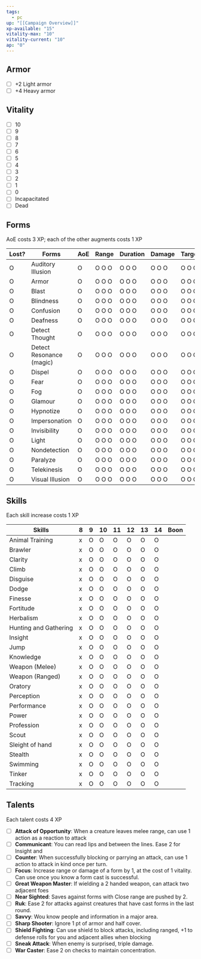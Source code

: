 ```yaml
---
tags:
  - pc
up: "[[Campaign Overview]]"
xp-available: "15"
vitality-max: "10"
vitality-current: "10"
ap: "0"
---
```

## Armor

- [ ] +2 Light armor
- [ ] +4 Heavy armor

## Vitality

- [ ] 10
- [ ] 9
- [ ] 8
- [ ] 7
- [ ] 6
- [ ] 5
- [ ] 4
- [ ] 3
- [ ] 2
- [ ] 1
- [ ] 0
- [ ] Incapacitated
- [ ] Dead

## Forms

AoE costs 3 XP; each of the other augments costs 1 XP

| Lost? | Forms                    | AoE | Range | Duration | Damage | Targets |
| ----- | ------------------------ | --- | ----- | -------- | ------ | ------- |
| O     | Auditory Illusion        | O   | O O O | O O O    | O O O  | O O O   |
| O     | Armor                    | O   | O O O | O O O    | O O O  | O O O   |
| O     | Blast                    | O   | O O O | O O O    | O O O  | O O O   |
| O     | Blindness                | O   | O O O | O O O    | O O O  | O O O   |
| O     | Confusion                | O   | O O O | O O O    | O O O  | O O O   |
| O     | Deafness                 | O   | O O O | O O O    | O O O  | O O O   |
| O     | Detect Thought           | O   | O O O | O O O    | O O O  | O O O   |
| O     | Detect Resonance (magic) | O   | O O O | O O O    | O O O  | O O O   |
| O     | Dispel                   | O   | O O O | O O O    | O O O  | O O O   |
| O     | Fear                     | O   | O O O | O O O    | O O O  | O O O   |
| O     | Fog                      | O   | O O O | O O O    | O O O  | O O O   |
| O     | Glamour                  | O   | O O O | O O O    | O O O  | O O O   |
| O     | Hypnotize                | O   | O O O | O O O    | O O O  | O O O   |
| O     | Impersonation            | O   | O O O | O O O    | O O O  | O O O   |
| O     | Invisibility             | O   | O O O | O O O    | O O O  | O O O   |
| O     | Light                    | O   | O O O | O O O    | O O O  | O O O   |
| O     | Nondetection             | O   | O O O | O O O    | O O O  | O O O   |
| O     | Paralyze                 | O   | O O O | O O O    | O O O  | O O O   |
| O     | Telekinesis              | O   | O O O | O O O    | O O O  | O O O   |
| O     | Visual Illusion          | O   | O O O | O O O    | O O O  | O O O   |

## Skills

Each skill increase costs 1 XP

| Skills                | 8   | 9   | 10  | 11  | 12  | 13  | 14  | Boon |
| --------------------- | --- | --- | --- | --- | --- | --- | --- | ---- |
| Animal Training       | x   | O   | O   | O   | O   | O   | O   |      |
| Brawler               | x   | O   | O   | O   | O   | O   | O   |      |
| Clarity               | x   | O   | O   | O   | O   | O   | O   |      |
| Climb                 | x   | O   | O   | O   | O   | O   | O   |      |
| Disguise              | x   | O   | O   | O   | O   | O   | O   |      |
| Dodge                 | x   | O   | O   | O   | O   | O   | O   |      |
| Finesse               | x   | O   | O   | O   | O   | O   | O   |      |
| Fortitude             | x   | O   | O   | O   | O   | O   | O   |      |
| Herbalism             | x   | O   | O   | O   | O   | O   | O   |      |
| Hunting and Gathering | x   | O   | O   | O   | O   | O   | O   |      |
| Insight               | x   | O   | O   | O   | O   | O   | O   |      |
| Jump                  | x   | O   | O   | O   | O   | O   | O   |      |
| Knowledge             | x   | O   | O   | O   | O   | O   | O   |      |
| Weapon (Melee)        | x   | O   | O   | O   | O   | O   | O   |      |
| Weapon (Ranged)       | x   | O   | O   | O   | O   | O   | O   |      |
| Oratory               | x   | O   | O   | O   | O   | O   | O   |      |
| Perception            | x   | O   | O   | O   | O   | O   | O   |      |
| Performance           | x   | O   | O   | O   | O   | O   | O   |      |
| Power                 | x   | O   | O   | O   | O   | O   | O   |      |
| Profession            | x   | O   | O   | O   | O   | O   | O   |      |
| Scout                 | x   | O   | O   | O   | O   | O   | O   |      |
| Sleight of hand       | x   | O   | O   | O   | O   | O   | O   |      |
| Stealth               | x   | O   | O   | O   | O   | O   | O   |      |
| Swimming              | x   | O   | O   | O   | O   | O   | O   |      |
| Tinker                | x   | O   | O   | O   | O   | O   | O   |      |
| Tracking              | x   | O   | O   | O   | O   | O   | O   |      |

## Talents

Each talent costs 4 XP

- [ ] **Attack of Opportunity**: When a creature leaves melee range, can use 1 action as a reaction to attack
- [ ] **Communicant**: You can read lips and between the lines. Ease 2 for Insight and 
- [ ] **Counter**: When successfully blocking or parrying an attack, can use 1 action to attack in kind once per turn.
- [ ] **Focus**: Increase range or damage of a form by 1, at the cost of 1 vitality. Can use once you know a form cast is successful.
- [ ] **Great Weapon Master**: If wielding a 2 handed weapon, can attack two adjacent foes
- [ ] **Near Sighted**: Saves against forms with Close range are pushed by 2.
- [ ] **Ruk**: Ease 2 for attacks against creatures that have cast forms in the last round.
- [ ] **Savvy**: Wou know people and information in a major area.
- [ ] **Sharp Shooter**: Ignore 1 pt of armor and half cover. 
- [ ] **Shield Fighting**: Can use shield to block attacks, including ranged, +1 to defense rolls for you and adjacent allies when blocking
- [ ] **Sneak Attack**: When enemy is surprised, triple damage.
- [ ] **War Caster**: Ease 2 on checks to maintain concentration.
